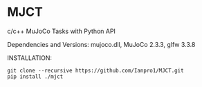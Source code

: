 # MJCT
c/c++ MuJoCo Tasks with Python API

Dependencies and Versions: mujoco.dll, MuJoCo 2.3.3, glfw 3.3.8


INSTALLATION:

```
git clone --recursive https://github.com/Ianpro1/MJCT.git
pip install ./mjct
```
